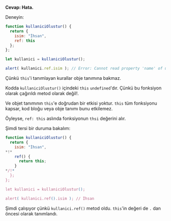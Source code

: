 **Cevap: Hata.**

Deneyin:
```js run
function kullaniciOlustur() {
  return {
    isim: "İhsan",
    ref: this
  };
};

let kullanici = kullaniciOlustur();

alert( kullanici.ref.isim ); // Error: Cannot read property 'name' of undefined
```
Çünkü `this`'i tanımlayan kurallar obje tanımına bakmaz.

Kodda `kullaniciOlustur()` içindeki `this` `undefined`'dır. Çünkü bu fonksiyon olarak çağırıldı metod olarak değil!.

Ve objet tanımının `this`'e doğrudan bir etkisi yoktur. `this` tüm fonksiyonu kapsar, kod bloğu veya obje tanımı bunu etkilemez.

Öyleyse, `ref: this` aslında fonksiyonun `thsi` değerini alır.

Şimdi tersi bir duruma bakalım:

```js run
function kullaniciOlustur() {
  return {
    isim: "İhsan",
*!*
    ref() {
      return this;
    }
*/!*
  };
};

let kullanici = kullaniciOlustur();

alert( kullanici.ref().isim ); // İhsan
```
Şimdi çalışıyor çünkü `kullanici.ref()` metod oldu. `this`'in değeri de `.` dan öncesi olarak tanımlandı.

